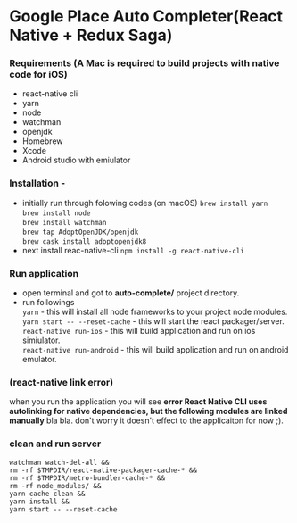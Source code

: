 # Google Place Auto Completer(React Native + Redux Saga)

### Requirements (A Mac is required to build projects with native code for iOS)
- react-native cli
- yarn
- node
- watchman
- openjdk
- Homebrew
- Xcode
- Android studio with emiulator

### Installation - 
- initially run through folowing codes (on macOS)
`brew install yarn`  
`brew install node`  
`brew install watchman`  
`brew tap AdoptOpenJDK/openjdk`  
`brew cask install adoptopenjdk8`  
- next install reac-native-cli
`npm install -g react-native-cli`

### Run application
- open terminal and got to **auto-complete/** project directory.
- run followings  
`yarn` - this will install all node frameworks to your project node modules.  
`yarn start -- --reset-cache` - this will start the react packager/server.  
`react-native run-ios` - this will build application and run on ios simiulator.  
`react-native run-android` - this will build application and run on android  emulator.  
### (react-native link error)
when you run the application you will see **error React Native CLI uses autolinking for native dependencies, but the following modules are linked manually** bla bla. don't worry it doesn't effect to the applicaiton for now ;).
### clean and run server
```
watchman watch-del-all &&
rm -rf $TMPDIR/react-native-packager-cache-* &&
rm -rf $TMPDIR/metro-bundler-cache-* && 
rm -rf node_modules/ && 
yarn cache clean &&
yarn install && 
yarn start -- --reset-cache
```

